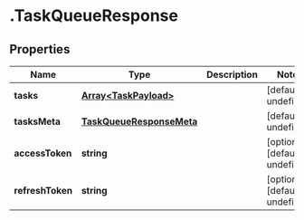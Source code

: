 # .TaskQueueResponse

## Properties

Name | Type | Description | Notes
------------ | ------------- | ------------- | -------------
**tasks** | [**Array&lt;TaskPayload&gt;**](TaskPayload.md) |  | [default to undefined]
**tasksMeta** | [**TaskQueueResponseMeta**](TaskQueueResponseMeta.md) |  | [default to undefined]
**accessToken** | **string** |  | [optional] [default to undefined]
**refreshToken** | **string** |  | [optional] [default to undefined]

